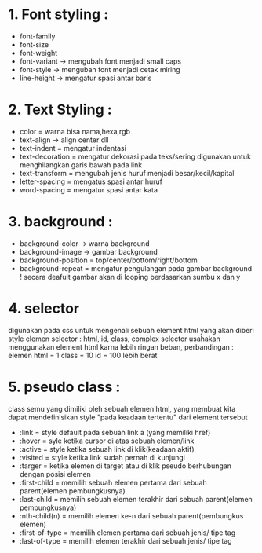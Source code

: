 # 1. Font styling :

- font-family
- font-size
- font-weight
- font-variant -> mengubah font menjadi small caps
- font-style -> mengubah font menjadi cetak miring
- line-height -> mengatur spasi antar baris

# 2. Text Styling :

- color = warna bisa nama,hexa,rgb
- text-align -> align center dll
- text-indent = mengatur indentasi
- text-decoration = mengatur dekorasi pada teks/sering digunakan untuk menghilangkan garis bawah pada link
- text-transform = mengubah jenis huruf menjadi besar/kecil/kapital
- letter-spacing = mengatus spasi antar huruf
- word-spacing = mengatur spasi antar kata

# 3. background :

- background-color -> warna background
- background-image -> gambar background
- background-position = top/center/bottom/right/bottom
- background-repeat = mengatur pengulangan pada gambar background
  ! secara deafult gambar akan di looping berdasarkan sumbu x dan y

# 4. selector

digunakan pada css untuk mengenali sebuah element html yang akan diberi style
elemen selector : html, id, class, complex selector
usahakan menggunakan element html karna lebih ringan beban, perbandingan :
elemen html = 1
class = 10
id = 100 lebih berat

# 5. pseudo class :

class semu yang dimiliki oleh sebuah elemen html, yang membuat kita dapat mendefinisikan style "pada keadaan tertentu" dari element tersebut

- :link = style default pada sebuah link a (yang memiliki href)
- :hover = syle ketika cursor di atas sebuah elemen/link
- :active = style ketika sebuah link di klik(keadaan aktif)
- :visited = style ketika link sudah pernah di kunjungi
- :targer = ketika elemen di target atau di klik
  pseudo berhubungan dengan posisi elemen
- :first-child = memilih sebuah elemen pertama dari sebuah parent(elemen pembungkusnya)
- :last-child = memilih sebuah elemen terakhir dari sebuah parent(elemen pembungkusnya)
- :nth-child(n) = memilih elemen ke-n dari sebuah parent(pembungkus elemen)
- :first-of-type = memilih elemen pertama dari sebuah jenis/ tipe tag
- :last-of-type = memilih elemen terakhir dari sebuah jenis/ tipe tag
